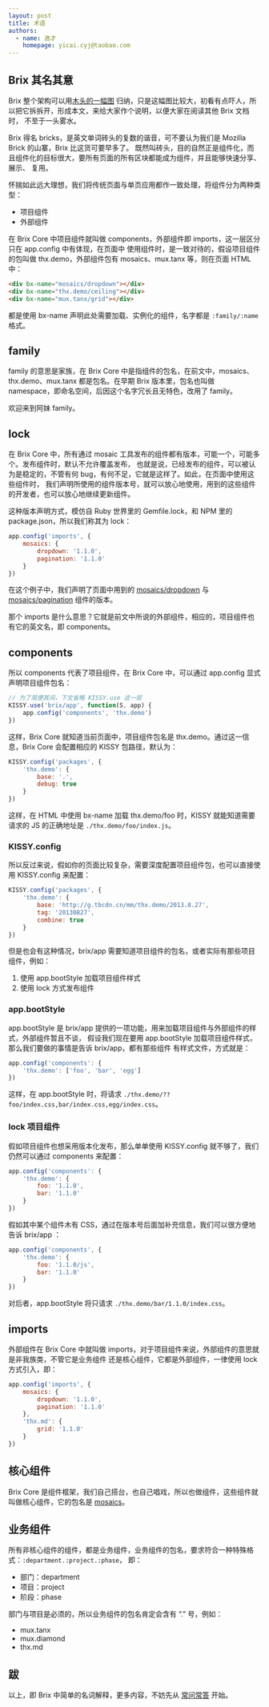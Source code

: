 ```yaml
---
layout: post
title: 术语
authors:
  - name: 逸才
    homepage: yicai.cyj@taobao.com
---
```


## Brix 其名其意

Brix 整个架构可以用[木头的一幅图](http://img03.taobaocdn.com/tps/i3/T1_3HPXmJfXXa.Weoz-3686-1341.png)
归纳，只是这幅图比较大，初看有点吓人，所以把它拆拆开，形成本文，来给大家作个说明，以便大家在阅读其他 Brix 文档时，
不至于一头雾水。

Brix 得名 bricks，是英文单词砖头的复数的谐音，可不要认为我们是 Mozilla Brick 的山寨，Brix 比这货可要早多了。
既然叫砖头，目的自然正是组件化，而且组件化的目标很大，要所有页面的所有区块都能成为组件，并且能够快速分享、展示、
复用。

怀揣如此远大理想，我们将传统页面与单页应用都作一致处理，将组件分为两种类型：

- 项目组件
- 外部组件

在 Brix Core 中项目组件就叫做 components，外部组件即 imports，这一层区分只在 app.config 中有体现，在页面中
使用组件时，是一致对待的，假设项目组件的包叫做 thx.demo，外部组件包有 mosaics、mux.tanx 等，则在页面 HTML 中：

```html
<div bx-name="mosaics/dropdown"></div>
<div bx-name="thx.demo/ceiling"></div>
<div bx-name="mux.tanx/grid"></div>
```

都是使用 bx-name 声明此处需要加载、实例化的组件，名字都是 `:family/:name` 格式。

## family

family 的意思是家族，在 Brix Core 中是指组件的包名，在前文中，mosaics、thx.demo、mux.tanx 都是包名。在早期
Brix 版本里，包名也叫做 namespace，即命名空间，后因这个名字冗长且无特色，改用了 family。

欢迎来到阿妹 family。

## lock

在 Brix Core 中，所有通过 mosaic 工具发布的组件都有版本，可能一个，可能多个。发布组件时，默认不允许覆盖发布，
也就是说，已经发布的组件，可以被认为是稳定的，不管有何 bug，有何不足，它就是这样了。如此，在页面中使用这些组件时，
我们声明所使用的组件版本号，就可以放心地使用，用到的这些组件的开发者，也可以放心地继续更新组件。

这种版本声明方式，模仿自 Ruby 世界里的 Gemfile.lock，和 NPM 里的 package.json，所以我们称其为 lock：

```js
app.config('imports', {
    mosaics: {
        dropdown: '1.1.0',
        pagination: '1.1.0'
    }
})
```

在这个例子中，我们声明了页面中用到的 [mosaics/dropdown](/m/mosaics/dropdown) 与
[mosaics/pagination](/m/mosaics/pagination) 组件的版本。

那个 imports 是什么意思？它就是前文中所说的外部组件，相应的，项目组件也有它的英文名，即 components。

## components

所以 components 代表了项目组件，在 Brix Core 中，可以通过 app.config 显式声明项目组件包名：

```js
// 为了简便其间，下文省略 KISSY.use 这一层
KISSY.use('brix/app', function(S, app) {
    app.config('components', 'thx.demo')
})
```

这样，Brix Core 就知道当前页面中，项目组件包名是 thx.demo。通过这一信息，Brix Core 会配置相应的 KISSY
包路径，默认为：

```js
KISSY.config('packages', {
    'thx.demo': {
        base: '.',
        debug: true
    }
})
```

这样，在 HTML 中使用 bx-name 加载 thx.demo/foo 时，KISSY 就能知道需要请求的 JS 的正确地址是
`./thx.demo/foo/index.js`。

### KISSY.config

所以反过来说，假如你的页面比较复杂，需要深度配置项目组件包，也可以直接使用 KISSY.config 来配置：

```js
KISSY.config('packages', {
    'thx.demo': {
        base: 'http://g.tbcdn.cn/mm/thx.demo/2013.8.27',
        tag: '20130827',
        combine: true
    }
})
```

但是也会有这种情况，brix/app 需要知道项目组件的包名，或者实际有那些项目组件，例如：

1. 使用 app.bootStyle 加载项目组件样式
2. 使用 lock 方式发布组件

### app.bootStyle

app.bootStyle 是 brix/app 提供的一项功能，用来加载项目组件与外部组件的样式，外部组件暂且不谈，
假设我们现在要用 app.bootStyle 加载项目组件样式，那么我们要做的事情是告诉 brix/app，都有那些组件
有样式文件，方式就是：

```js
app.config('components': {
    'thx.demo': ['foo', 'bar', 'egg']
})
```

这样，在 app.bootStyle 时，将请求 `./thx.demo/??foo/index.css,bar/index.css,egg/index.css`。

### lock 项目组件

假如项目组件也想采用版本化发布，那么单单使用 KISSY.config 就不够了，我们仍然可以通过 components
来配置：

```js
app.config('components': {
    'thx.demo': {
        foo: '1.1.0',
        bar: '1.1.0'
    }
})
```

假如其中某个组件木有 CSS，通过在版本号后面加补充信息，我们可以很方便地告诉 brix/app ：

```js
app.config('components', {
    'thx.demo': {
        foo: '1.1.0/js',
        bar: '1.1.0'
    }
})
```

对后者，app.bootStyle 将只请求 `./thx.demo/bar/1.1.0/index.css`。

## imports

外部组件在 Brix Core 中就叫做 imports，对于项目组件来说，外部组件的意思就是非我族类，不管它是业务组件
还是核心组件，它都是外部组件，一律使用 lock 方式引入，即：

```js
app.config('imports', {
    mosaics: {
        dropdown: '1.1.0',
        pagination: '1.1.0'
    },
    'thx.md': {
        grid: '1.1.0'
    }
})
```

## 核心组件

Brix Core 是组件框架，我们自己搭台，也自己唱戏，所以也做组件，这些组件就叫做核心组件，它的包名是
[mosaics](/m/mosaics)。

## 业务组件

所有非核心组件的组件，都是业务组件，业务组件的包名，要求符合一种特殊格式：`:department.:project.:phase`，
即：

- 部门：department
- 项目：project
- 阶段：phase

部门与项目是必须的，所以业务组件的包名肯定会含有 “.” 号，例如：

- mux.tanx
- mux.diamond
- thx.md

## 跋

以上，即 Brix 中简单的名词解释，更多内容，不妨先从 [常问常答](/posts/2013/07/27/qa) 开始。
